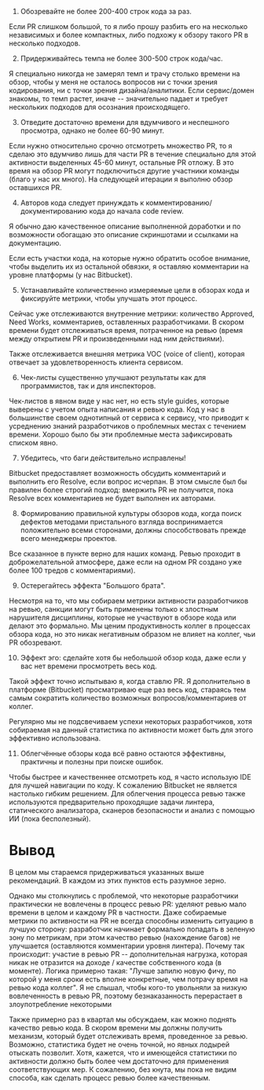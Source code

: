 1. Обозревайте не более 200-400 строк кода за раз.

Если PR слишком большой, то я либо прошу разбить его на несколько независимых и более компактных, либо подхожу к обзору такого PR в несколько подходов.

2. Придерживайтесь темпа не более 300-500 строк кода/час.

Я специально никогда не замерял темп и трачу столько времени на обзор, чтобы у меня не осталось вопросов ни с точки зрения кодирования, ни с точки зрения дизайна/аналитики. Если сервис/домен знакомы, то темп растет, иначе -- значительно падает и требует нескольких подходов для осознания происходящего.

3. Отведите достаточно времени для вдумчивого и неспешного просмотра, однако не более 60-90 минут.

Если нужно относительно срочно отсмотреть множество PR, то я сделаю это вдумчиво лишь для части PR в течение специально для этой активности выделенных 45-60 минут, остальные PR отложу. В это время на обзор PR могут подключиться другие участники команды (благо у нас их много). На следующей итерации я выполню обзор оставшихся PR.

4. Авторов кода следует принуждать к комментированию/документированию кода до начала code review.

Я обычно даю качественное описание выполненной доработки и по возможности обогащаю это описание скриншотами и ссылками на документацию.

Если есть участки кода, на которые нужно обратить особое внимание, чтобы выделить их из остальной обвязки, я оставляю комментарии на уровне платформы (у нас Bitbucket).

5. Устанавливайте количественно измеряемые цели в обзорах кода и фиксируйте метрики, чтобы улучшать этот процесс.

Сейчас уже отслеживаются внутренние метрики: количество Approved, Need Works, комментариев, оставленных разработчиками. В скором времени будет отслеживаться время, потраченное на ревью (время между открытием PR и произведенными над ним действиями).

Также отслеживается внешняя метрика VOC (voice of client), которая отвечает за удовлетворенность клиента сервисом.

6. Чек-листы существенно улучшают результаты как для программистов, так и для инспекторов.

Чек-листов в явном виде у нас нет, но есть style guides, которые выверены с учетом опыта написания и ревью кода. Код у нас в большинстве своем однотипный от сервиса к сервису, что приводит к усреднению знаний разработчиков о проблемных местах с течением времени. Хорошо было бы эти проблемные места зафиксировать списком явно.

7. Убедитесь, что баги действительно исправлены!

Bitbucket предоставляет возможность обсудить комментарий и выполнить его Resolve, если вопрос исчерпан. В этом смысле был бы правилен более строгий подход: вмержить PR не получится, пока Resolve всех комментариев не будет выполнен их авторами.

8. Формированию правильной культуры обзоров кода, когда поиск дефектов методами пристального взгляда воспринимается положительно всеми сторонами, должны способствовать прежде всего менеджеры проектов.

Все сказанное в пункте верно для наших команд. Ревью проходит в доброжелательной атмосфере, даже если на одном PR создано уже более 100 тредов с комментариями).

9. Остерегайтесь эффекта "Большого брата".

Несмотря на то, что мы собираем метрики активности разработчиков на ревью, санкции могут быть применены только к злостным нарушителя дисциплины, которые не участвуют в обзоре кода или делают это формально. Мы ценим продуктивность коллег в процессах обзора кода, но это никак негативным образом не влияет на коллег, чьи PR обозревают.

10. Эффект эго: сделайте хотя бы небольшой обзор кода, даже если у вас нет времени просмотреть весь код.

Такой эффект точно испытываю я, когда ставлю PR. Я дополнительно в платформе (Bitbucket) просматриваю еще раз весь код, стараясь тем самым сократить количество возможных вопросов/комментариев от коллег.

Регулярно мы не подсвечиваем успехи некоторых разработчиков, хотя собираемая на данный статистика по активности может быть для этого эффективно использована.

11. Облегчённые обзоры кода всё равно остаются эффективны, практичны и полезны при поиске ошибок.

Чтобы быстрее и качественнее отсмотреть код, я часто использую IDE для лучшей навигации по коду. К сожалению Bitbucket не является настолько гибким решением. Для облегчения процесса ревью также используются предварительно проходящие задачи линтера, статического анализатора, сканеров безопасности и анализ с помощью ИИ (пока бесполезный).

# Вывод

В целом мы стараемся придерживаться указанных выше рекомендаций. В каждом из этих пунктов есть разумное зерно. 

Однако мы столкнулись с проблемой, что некоторые разработчики практически не вовлечены в процесс ревью PR: уделяют ревью мало времени в целом и каждому PR в частности. Даже собираемые метрики по активности на PR не всегда способны изменить ситуацию в лучшую сторону: разработчик начинает формально попадать в зеленую зону по метрикам, при этом качество ревью (нахождение багов) не улучшается (оставляются комментарии уровня линтера). Почему так происходит: участие в ревью PR -- дополнительная нагрузка, которая никак не отразится на доходе / качестве собственного кода (в моменте). Логика примерно такая: "Лучше запилю новую фичу, по которой у меня сроки есть вполне конкретные, чем потрачу время на ревью кода коллег". Я не слышал, чтобы кого-то увольняли за низкую вовлеченность в ревью PR, поэтому безнаказанность перерастает в злоупотребление некоторыми 

Также примерно раз в квартал мы обсуждаем, как можно поднять качество ревью кода. В скором времени мы должны получить механизм, который будет отслеживать время, проведенное за ревью. Возможно, статистика будет не очень точной, но явных лодырей отыскать позволит. Хотя, кажется, что и имеющейся статистики по активности должно быть более чем достаточно для применения соответствующих мер. К сожалению, без кнута, мы пока не видим способа, как сделать процесс ревью более качественным.
